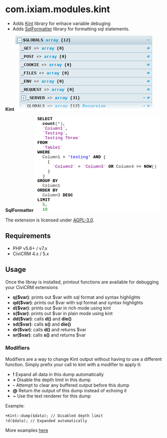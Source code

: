 # com.ixiam.modules.kint

- Adds [Kint](https://kint-php.github.io/kint/) library for enhace variable debuging
- Adds [SqlFormatter](https://github.com/jdorn/sql-formatter) library for formatting sql statements.

**Kint**
![Kint](images/screenshot1.png)

**SqlFormatter**
![SqlFormatter](images/screenshot2.png)


The extension is licensed under [AGPL-3.0](LICENSE.txt).

## Requirements

* PHP v5.6+ / v7.x
* CiviCRM 4.x / 5.x

## Usage

Once the libray is installed, printout functions are available for debugging your CiviCRM extensions
- **q($var)**: prints out $var with sql format and syntax highlights
- **qd($var)**: prints out $var with sql format and syntax highlights
- **d($var)**: prints out $var in rich mode using kint
- **s($var)**: prints out $var in plain mode using kint
- **dd($var)**: calls **d()** and **die()**
- **sd($var)**: calls **s()** and **die()**
- **dr($var)**: calls **d()** and returns $var
- **sr($var)**: calls **s()** and returns $var


### Modifiers

Modifiers are a way to change Kint output without having to use a different function. Simply prefix your call to kint with a modifier to apply it:

- **!**   Expand all data in this dump automatically
- **+**   Disable the depth limit in this dump
- **-**   Attempt to clear any buffered output before this dump
- **@**   Return the output of this dump instead of echoing it
- **~**   Use the text renderer for this dump

Example:

```
+Kint::dump($data); // Disabled depth limit
!d($data); // Expanded automatically
```



More examples [here](https://kint-php.github.io/kint/#use)
